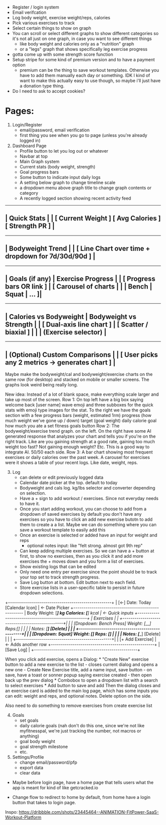 * Register / login system
* Email verifcation
* Log body weight, exercise weight/reps, calories
* Pick various exercises to track
* Select certain things to show on graph
* You can scroll or select different graphs to show different categories
so it's not all just on one graph, in case you want to see different things
    - like body weight and calories only as a "nutrition" graph
    - or a "legs" graph that shows specifically leg exercise progress
* gotta come up with some strength score function
* Setup stripe for some kind of premium version and to have a payment option
    - premium can be the thing to save workout templates. Otherwise you have to 
    add them manually each day or something. IDK I kind of want to make this
    actually easy to use though, so maybe i'll just have a donation type thing.
* Do I need to ask to accept cookies?

# Pages:
1. Login/Register
    - email/password, email verification
    - first thing you see when you go to page (unless you're already logged in)
2. Dashboard Page
    - Profile button to let you log out or whatever
    - Navbar at top
    - Main Graph system
    - Current stats (body weight, strength)
    - Goal progress bars
    - Some button to indicate input daily logs
    - A setting below graph to change timeline scale
    - a dropdown menu above graph title to change graph contents or category
    - A recently logged section showing recent activity feed

---------------------------------------------------------
|   Quick Stats                                          |
|  [ Current Weight ]  [ Avg Calories ]  [ Strength PR ] |
---------------------------------------------------------

---------------------------------------------------------
|                   Bodyweight Trend                    |
|   [ Line Chart over time + dropdown for 7d/30d/90d ]   |
---------------------------------------------------------

---------------------------------------------------------
|        Goals (if any)        |     Exercise Progress   |
|  [ Progress bars OR link ]   |  [ Carousel of charts   |
|                              |    Bench | Squat | ... ]|
---------------------------------------------------------

---------------------------------------------------------
| Calories vs Bodyweight       | Bodyweight vs Strength  |
|  [ Dual-axis line chart ]    | [ Scatter / biaxial ]  |
|                              |   (Exercise selector)   |
---------------------------------------------------------

---------------------------------------------------------
|            (Optional) Custom Comparisons              |
|  [ User picks any 2 metrics → generates chart ]        |
---------------------------------------------------------

Maybe make the bodyweight/cal and bodyweight/exercise charts on the same row (for desktop)
and stacked on mobile or smaller screens. The graphs look weird being really long.

New idea:
Instead of a lot of blank space, make everything scale larger and take up most of the screen.
Row 1:
    On top left have a big box saying welcome back [user name] wave emoji and three subboxes
    for the quick stats with emoji type images for the stat.
    To the right we have the goals section with a few progress bars (weight, estimated 1rm)
        progress (how much weight we've gone up / down)
        target (goal weight)
        daily calorie goal how much you ate
        a set fitness goals button
Row 2:
The bodyweight/exercise trend graph. on the left.
On the right have some AI generated response that analyzes your chart and tells you
if you're on the right track. Like are you gaining strength at a good rate, gaining too much
weight too fast? Not gaining enough weight? Etc. This is a good way to integrate AI.
50/50 each side.
Row 3:
A bar chart showing most frequent exercises or daily calories over the past week.
A carousel for exercises were it shows a table of your recent logs. Like date, weight, reps.


3. Log
    - can delete or edit previously logged data
    - Calendar date picker at the top. default to today
    - Bodyweight and cals log. kg/lbs selector and converter depending on selection.
    - Have a + sign to add workout / exercises. Since not everyday needs to have it.
    - Once you start adding workout, you can choose to add from a dropdown of saved exercises
        by default you don't have any exercises so you have to click an add new exercise butotn to
        add them to create a a list.
        Maybe we can do something where you can save a workout template to easily add this
    - Once an exercise is selected or added have an input for weight and reps
        - optional notes input: like "felt strong. almost got 9th rep"
    - Can keep adding multiple exercises. So we can have a + button at first, to show no
    exercises, then as you click it and add more exercises the + moves down and
    you form a list of exercises.
    - Show existing logs that can be edited
    - Only need one entry per exercise since the point should be to track your
    top set to track strength progress.
    - Save Log button at bottom. Edit button next to each field.
    - Store exercise lists in a user-specific table to persist in future dropdown selections.

+----------------------------------------------------+
| [←] Date: Today  [Calendar Icon]                  |  <- Date Picker
+----------------------------------------------------
| Body Weight: [___] kg    Calories: [____] kcal    |  <- Quick inputs
+----------------------------------------------------+
| Exercises                                         |
| +------------------------------------------------+|
| | [Dropdown: Bench Press]  Weight: [__] Reps:[] | |
| | Notes: [__________]  [Delete]                 | |
| +------------------------------------------------+|
| | [Dropdown: Squat]  Weight: [__] Reps: [__]    | |
| | Notes: [__________]  [Delete]                 | |
| +------------------------------------------------+|
| [+ Add Exercise]                                  | <- Adds another row
+----------------------------------------------------+
| [Save Log]                                        |
+----------------------------------------------------+

When you click add exercise, opens a Dialog:
    * "Create New" exercise button to add a new exercise to the list
        - closes current dialog and opens a new one
        - Create New Exercise title, add a name input, save button
        - on save, have a toast or sonner popup saying exercise created
        - then open back up the prev dialog
    * Combobox to open a dropdown list with a search to select exercises
    * Add button to save and add
Then the dialog closes and an exercise card is added to the main log page,
which has some inputs you can edit: weight and reps, and optional notes. 
Delete option on the side.

Also need to do something to remove exercises from create exercise list


4. Goals
    - set goals
    - daily calorie goals (nah don't do this one, since we're not like myfitnesspal,
        we're just tracking the number, not macros or anything)
    - goal body weight
    - goal strength milestone
    - etc.
5. Settings/Profile
    - change email/password/pfp
    - export data
    - clear data

* Maybe before login page, have a home page that tells users what the app is meant for
  kind of like getcracked.io

* Change flow to redirect to home by default, from home have a login button 
  that takes to login page.

Inspo:
https://dribbble.com/shots/23445464--ANIMATION-FitPower-SaaS-Workout-Platform
